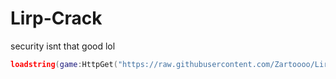 # Lirp-Crack
security isnt that good lol

```lua
loadstring(game:HttpGet("https://raw.githubusercontent.com/Zartoooo/Lirp-Crack/refs/heads/main/a"), true)()
```
